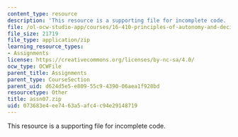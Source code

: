 ```yaml
---
content_type: resource
description: 'This resource is a supporting file for incomplete code. '
file: /ol-ocw-studio-app/courses/16-410-principles-of-autonomy-and-decision-making-fall-2010/073683e4ee7463a5afc4c94e29148719_assn07.zip
file_size: 21719
file_type: application/zip
learning_resource_types:
- Assignments
license: https://creativecommons.org/licenses/by-nc-sa/4.0/
ocw_type: OCWFile
parent_title: Assignments
parent_type: CourseSection
parent_uid: d624d5e5-e809-55c9-4390-06aea1f928bd
resourcetype: Other
title: assn07.zip
uid: 073683e4-ee74-63a5-afc4-c94e29148719
---
```

This resource is a supporting file for incomplete code. 